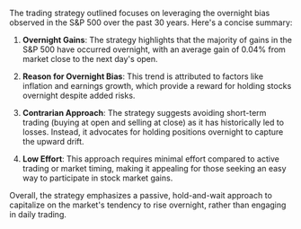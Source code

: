 The trading strategy outlined focuses on leveraging the overnight bias observed in the S&P 500 over the past 30 years. Here's a concise summary:

1. **Overnight Gains**: The strategy highlights that the majority of gains in the S&P 500 have occurred overnight, with an average gain of 0.04% from market close to the next day's open.

2. **Reason for Overnight Bias**: This trend is attributed to factors like inflation and earnings growth, which provide a reward for holding stocks overnight despite added risks.

3. **Contrarian Approach**: The strategy suggests avoiding short-term trading (buying at open and selling at close) as it has historically led to losses. Instead, it advocates for holding positions overnight to capture the upward drift.

4. **Low Effort**: This approach requires minimal effort compared to active trading or market timing, making it appealing for those seeking an easy way to participate in stock market gains.

Overall, the strategy emphasizes a passive, hold-and-wait approach to capitalize on the market's tendency to rise overnight, rather than engaging in daily trading.

